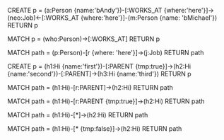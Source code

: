CREATE p = (a:Person {name:'bAndy'})-[:WORKS_AT {where:'here'}]->(neo:Job)<-[:WORKS_AT {where:'here'}]-(m:Person {name: 'bMichael'})
RETURN p


MATCH p = (who:Person)->[:WORKS_AT]
RETURN p

MATCH path = (p:Person)-[r {where: 'here'}]->(j:Job)
RETURN path


CREATE p = (h1:Hi {name:'first'})-[:PARENT {tmp:true}]->(h2:Hi {name:'second'})-[:PARENT]->(h3:Hi {name:'third'})
RETURN p


MATCH path = (h1:Hi)-[r:PARENT]->(h2:Hi)
RETURN path

MATCH path = (h1:Hi)-[r:PARENT {tmp:true}]->(h2:Hi)
RETURN path

MATCH path = (h1:Hi)-[*]->(h2:Hi)
RETURN path

MATCH path = (h1:Hi)-[* {tmp:false}]->(h2:Hi)
RETURN path